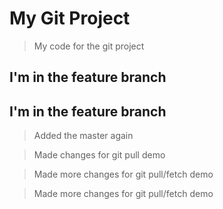 # My Git Project

> My code for the git project


## I'm in the feature branch

## I'm in the feature branch

>Added the master again

> Made changes for git pull demo


> Made more changes for git pull/fetch demo

> Made more changes for git pull/fetch demo

